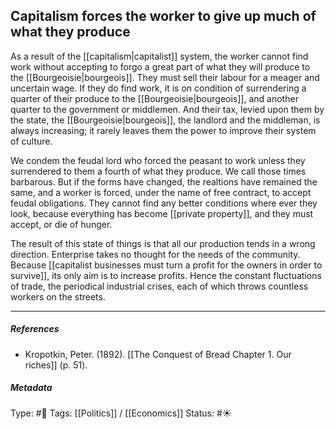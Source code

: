 ## Capitalism forces the worker to give up much of what they produce  # 

As a result of the [[capitalism|capitalist]] system, the worker cannot find work without accepting to forgo a great part of what they will produce to the [[Bourgeoisie|bourgeois]]. They must sell their labour for a meager and uncertain wage. If they do find work, it is on condition of surrendering a quarter of their produce to the [[Bourgeoisie|bourgeois]], and another quarter to the government or middlemen. And their tax, levied upon them by the state, the [[Bourgeoisie|bourgeois]], the landlord and the middleman, is always increasing; it rarely leaves them the power to improve their system of culture.

We condem the feudal lord who forced the peasant to work unless they surrendered to them a fourth of what they produce. We call those times barbarous. But if the forms have changed, the realtions have remained the same, and a worker is forced, under the name of free contract, to accept feudal obligations. They cannot find any better conditions where ever they look, because everything has become [[private property]], and they must accept, or die of hunger.

The result of this state of things is that all our production tends in a wrong direction. Enterprise takes no thought for the needs of the community. Because [[capitalist businesses must turn a profit for the owners in order to survive]], its only aim is to increase profits. Hence the constant fluctuations of trade, the periodical industrial crises, each of which throws countless workers on the streets.

___

##### References

- Kropotkin, Peter. (1892). [[The Conquest of Bread Chapter 1. Our riches]] (p. 51).

##### Metadata

Type: #🔴 
Tags: [[Politics]] / [[Economics]] 
Status: #☀️ 